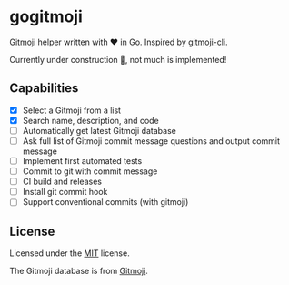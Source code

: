 # gogitmoji

[Gitmoji](https://gitmoji.carloscuesta.me/) helper written with ❤️ in Go. Inspired by [gitmoji-cli](https://github.com/carloscuesta/gitmoji-cli).

Currently under construction 🚧, not much is implemented!

## Capabilities

- [x] Select a Gitmoji from a list
- [x] Search name, description, and code
- [ ] Automatically get latest Gitmoji database
- [ ] Ask full list of Gitmoji commit message questions and output commit message
- [ ] Implement first automated tests
- [ ] Commit to git with commit message
- [ ] CI build and releases
- [ ] Install git commit hook
- [ ] Support conventional commits (with gitmoji)

## License

Licensed under the [MIT](https://github.com/jamesdobson/gogitmoji/blob/master/LICENSE) license.

The Gitmoji database is from [Gitmoji](https://gitmoji.carloscuesta.me/).
